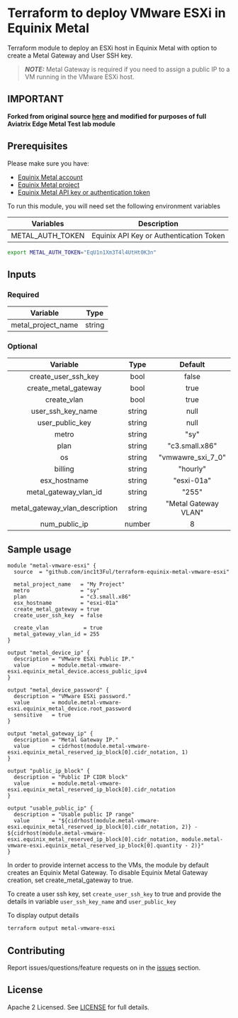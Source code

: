 # Terraform to deploy VMware ESXi in Equinix Metal

Terraform module to deploy an ESXi host in Equinix Metal with option to create a Metal Gateway and User SSH key.
> **_NOTE:_** 
> Metal Gateway is required if you need to assign a public IP to a VM running in the VMware ESXi host.

## IMPORTANT
**Forked from original source [here](https://github.com/bayupw/terraform-equinix-metal-vmware-esxi/) and modified for purposes of full Aviatrix Edge Metal Test lab module**

## Prerequisites

Please make sure you have:
- [Equinix Metal account](https://metal.equinix.com/developers/docs/accounts/users/#profile)
- [Equinix Metal project](https://metal.equinix.com/developers/docs/accounts/projects/)
- [Equinix Metal API key or authentication token](https://metal.equinix.com/developers/docs/accounts/users/#api-keys)

To run this module, you will need set the following environment variables

| Variables        | Description                             |
| ---------------- | --------------------------------------- |
| METAL_AUTH_TOKEN | Equinix API Key or Authentication Token |


```bash
export METAL_AUTH_TOKEN="EqU1n1Xm3T4l4UtHt0K3n"
```

## Inputs
### Required
|      Variable      |  Type  |
| :----------------: | :----: |
| metal_project_name | string |

### Optional
|            Variable            |  Type  |       Default        |
| :----------------------------: | :----: | :------------------: |
|      create_user_ssh_key       |  bool  |        false         |
|      create_metal_gateway      |  bool  |         true         |
|          create_vlan           |  bool  |         true         |
|       user_ssh_key_name        | string |         null         |
|        user_public_key         | string |         null         |
|             metro              | string |         "sy"         |
|              plan              | string |    "c3.small.x86"    |
|               os               | string |  "vmwawre_sxi_7_0"   |
|            billing             | string |       "hourly"       |
|          esx_hostname          | string |      "esxi-01a"      |
|     metal_gateway_vlan_id      | string |        "255"         |
| metal_gateway_vlan_description | string | "Metal Gateway VLAN" |
|         num_public_ip          | number |          8           |


## Sample usage

```hcl
module "metal-vmware-esxi" {
  source  = "github.com/inc1t3Ful/terraform-equinix-metal-vmware-esxi"

  metal_project_name   = "My Project"
  metro                = "sy"
  plan                 = "c3.small.x86"
  esx_hostname         = "esxi-01a"
  create_metal_gateway = true
  create_user_ssh_key  = false

  create_vlan           = true
  metal_gateway_vlan_id = 255
}

output "metal_device_ip" {
  description = "VMware ESXi Public IP."
  value       = module.metal-vmware-esxi.equinix_metal_device.access_public_ipv4
}

output "metal_device_password" {
  description = "VMware ESXi password."
  value       = module.metal-vmware-esxi.equinix_metal_device.root_password
  sensitive   = true
}

output "metal_gateway_ip" {
  description = "Metal Gateway IP."
  value       = cidrhost(module.metal-vmware-esxi.equinix_metal_reserved_ip_block[0].cidr_notation, 1)
}

output "public_ip_block" {
  description = "Public IP CIDR block"
  value       = module.metal-vmware-esxi.equinix_metal_reserved_ip_block[0].cidr_notation
}

output "usable_public_ip" {
  description = "Usable public IP range"
  value       = "${cidrhost(module.metal-vmware-esxi.equinix_metal_reserved_ip_block[0].cidr_notation, 2)} - ${cidrhost(module.metal-vmware-esxi.equinix_metal_reserved_ip_block[0].cidr_notation, module.metal-vmware-esxi.equinix_metal_reserved_ip_block[0].quantity - 2)}"
}
```

In order to provide internet access to the VMs, the module by default creates an Equinix Metal Gateway. To disable Equinix Metal Gateway creation, set create_metal_gateway to true.

To create a user ssh key, set ```create_user_ssh_key``` to true and provide the details in variable ```user_ssh_key_name``` and ```user_public_key```

To display output details

```bash
terraform output metal-vmware-esxi
```

## Contributing

Report issues/questions/feature requests on in the [issues](https://github.com/bayupw/terraform-equinix-metal-vmware-esxi/issues/new) section.

## License

Apache 2 Licensed. See [LICENSE](https://github.com/bayupw/terraform-equinix-metal-vmware-esxi/tree/master/LICENSE) for full details.